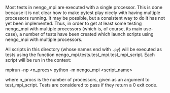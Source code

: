 Most tests in nengo\_mpi are executed with a single processor. This is done
because it is not clear how to make pytest play nicely with having multiple
processors running. It may be possible, but a consistent way to do it has not
yet been implemented. Thus, in order to get at least some testing nengo\_mpi
with multiple processors (which is, of course, its main use-case), a number
of tests have been created which launch scripts using nengo\_mpi with multiple
processors.

All scripts in this directory (whose names end with `.py`) will be executed as tests
using the function nengo_mpi.tests.test\_mpi.test\_mpi\_script. Each script will be
run in the context:

mpirun -np \<n\_procs\> python -m nengo\_mpi \<script\_name\>

where n\_procs is the number of processors, given as an argument to test\_mpi\_script.
Tests are considered to pass if they return a 0 exit code.